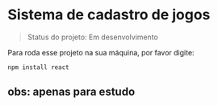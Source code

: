 # Sistema de cadastro de jogos 

> Status do projeto: Em desenvolvimento

Para roda esse projeto na sua máquina, por favor digite:

```
npm install react
```

## obs: apenas para estudo

